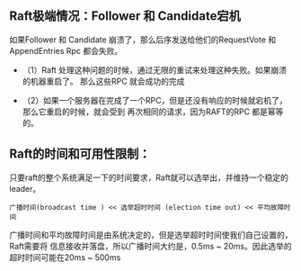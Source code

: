 ## Raft极端情况：Follower 和 Candidate宕机


如果Follower 和 Candidate 崩溃了，那么后序发送给他们的RequestVote 和 AppendEntries Rpc
都会失败。

* （1）Raft 处理这种问题的时候，通过无限的重试来处理这种失败。如果崩溃的机器重启了。
那么这些RPC 就会成功的完成


* （2）如果一个服务器在完成了一个RPC，但是还没有响应的时候就宕机了，那么它重启的时候，就会受到
再次相同的请求，因为RAFT的RPC 都是幂等的。


## Raft的时间和可用性限制：

只要raft的整个系统满足一下的时间要求，Raft就可以选举出，并维持一个稳定的leader。

`广播时间(broadcast time ) << 选举超时时间 (election time out) << 平均故障时间`

广播时间和平均故障时间是由系统决定的，但是选举超时时间使我们自己设置的，Raft需要将
信息接收并落盘，所以广播时间大约是，0.5ms ~ 20ms。因此选举的超时时间可能在20ms ~ 500ms

